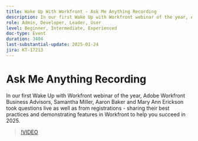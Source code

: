 ```yaml
---
title: Wake Up With Workfront - Ask Me Anything Recording
description: In our first Wake Up with Workfront webinar of the year, Adobe Workfront Business Advisors, Samantha Miller, Aaron Baker and Mary Ann Erickson took questions live as well as from registrations - sharing their best practices and demonstrating features in Workfront to help you succeed in 2025.
role: Admin, Developer, Leader, User
level: Beginner, Intermediate, Experienced
doc-type: Event
duration: 3404
last-substantial-update: 2025-01-24
jira: KT-17213
---
```


# Ask Me Anything Recording

In our first Wake Up with Workfront webinar of the year, Adobe Workfront Business Advisors, Samantha Miller, Aaron Baker and Mary Ann Erickson took questions live as well as from registrations - sharing their best practices and demonstrating features in Workfront to help you succeed in 2025.

>[!VIDEO](https://video.tv.adobe.com/v/3443085/?learn=on&enablevpops)
